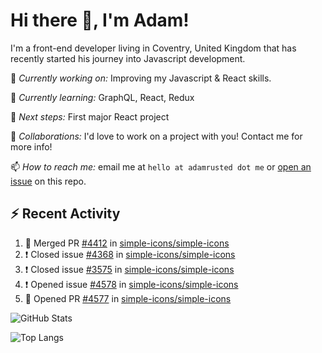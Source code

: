 # Hi there 👋, I'm Adam!

I'm a front-end developer living in Coventry, United Kingdom that has recently started his journey into Javascript development.

🔨 *Currently working on:* Improving my Javascript & React skills.

🌱 *Currently learning:* GraphQL, React, Redux

🎯 *Next steps:* First major React project

🤝 *Collaborations:* I'd love to work on a project with you! Contact me for more info!

📫 *How to reach me:* email me at `hello at adamrusted dot me` or [open an issue](https://github.com/adamrusted/adamrusted/issues/new) on this repo.

## :zap: Recent Activity
<!--START_SECTION:activity-->
1. 🎉 Merged PR [#4412](https://github.com/simple-icons/simple-icons/pull/4412) in [simple-icons/simple-icons](https://github.com/simple-icons/simple-icons)
2. ❗️ Closed issue [#4368](https://github.com/simple-icons/simple-icons/issues/4368) in [simple-icons/simple-icons](https://github.com/simple-icons/simple-icons)
3. ❗️ Closed issue [#3575](https://github.com/simple-icons/simple-icons/issues/3575) in [simple-icons/simple-icons](https://github.com/simple-icons/simple-icons)
4. ❗️ Opened issue [#4578](https://github.com/simple-icons/simple-icons/issues/4578) in [simple-icons/simple-icons](https://github.com/simple-icons/simple-icons)
5. 💪 Opened PR [#4577](https://github.com/simple-icons/simple-icons/pull/4577) in [simple-icons/simple-icons](https://github.com/simple-icons/simple-icons)
<!--END_SECTION:activity-->

![GitHub Stats](https://github-readme-stats.vercel.app/api?username=adamrusted&show_icons=true&hide_rank=true&include_all_commits=true)

![Top Langs](https://github-readme-stats.vercel.app/api/top-langs?username=adamrusted)